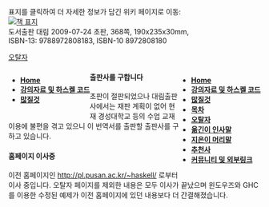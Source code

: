 표지를 클릭하여 더 자세한 정보가 담긴 위키 페이지로 이동:
<br /> [![책 표지](http://pl.pusan.ac.kr/~haskell/9788972808183-h.jpg)](https://github.com/kyagrd/haskell/wiki)
<br /> 도서출판 대림 2009-07-24 초판, 368쪽, 190x235x30mm, 
<br /> ISBN-13: 9788972808183, ISBN-10 8972808180

[오탈자](/kyagrd/haskell/wiki/오탈자)

<div>
<div style="float: left">
  <ul class="wiki-pages" data-filterable-for="wiki-pages-filter" data-filterable-type="substring">
    <li>
      <strong><a href="/kyagrd/haskell/wiki" class="wiki-page-link">Home</a></strong>
    </li>
    <li>
      <strong><a href="/kyagrd/haskell/wiki/%EA%B0%95%EC%9D%98%EC%9E%90%EB%A3%8C-%EB%B0%8F-%ED%95%98%EC%8A%A4%EC%BC%88-%EC%BD%94%EB%93%9C" class="wiki-page-link">강의자료 및 하스켈 코드</a></strong>
    </li>
    <li>
      <strong><a href="/kyagrd/haskell/wiki/%EB%A7%8E%EC%A7%88%EA%B2%83" class="wiki-page-link">많질것</a></strong>
    </li>
</ul>
</div> 
<div style="float: right">
  <ul class="wiki-pages" data-filterable-for="wiki-pages-filter" data-filterable-type="substring">
    <li>
      <strong><a href="/kyagrd/haskell/wiki" class="wiki-page-link">Home</a></strong>
    </li>
    <li>
      <strong><a href="/kyagrd/haskell/wiki/%EA%B0%95%EC%9D%98%EC%9E%90%EB%A3%8C-%EB%B0%8F-%ED%95%98%EC%8A%A4%EC%BC%88-%EC%BD%94%EB%93%9C" class="wiki-page-link">강의자료 및 하스켈 코드</a></strong>
    </li>
    <li>
      <strong><a href="/kyagrd/haskell/wiki/%EB%A7%8E%EC%A7%88%EA%B2%83" class="wiki-page-link">많질것</a></strong>
    </li>
    <li>
      <strong><a href="/kyagrd/haskell/wiki/%EB%AA%A9%EC%B0%A8" class="wiki-page-link">목차</a></strong>
    </li>
    <li>
      <strong><a href="/kyagrd/haskell/wiki/%EC%98%A4%ED%83%88%EC%9E%90" class="wiki-page-link">오탈자</a></strong>
    </li>
    <li>
      <strong><a href="/kyagrd/haskell/wiki/%EC%98%AE%EA%B8%B4%EC%9D%B4-%EC%9D%B8%EC%82%AC%EB%A7%90" class="wiki-page-link">옮긴이 인사말</a></strong>
    </li>
    <li>
      <strong><a href="/kyagrd/haskell/wiki/%EC%A7%80%EC%9D%80%EC%9D%B4-%EB%A8%B8%EB%A6%AC%EB%A7%90" class="wiki-page-link">지은이 머리말</a></strong>
    </li>
    <li>
      <strong><a href="/kyagrd/haskell/wiki/%EC%B6%94%EC%B2%9C%EC%82%AC" class="wiki-page-link">추천사</a></strong>
    </li>
    <li>
      <strong><a href="/kyagrd/haskell/wiki/%EC%BB%A4%EB%AE%A4%EB%8B%88%ED%8B%B0-%EB%B0%8F-%EC%99%B8%EB%B6%80%EB%A7%81%ED%81%AC" class="wiki-page-link">커뮤니티 및 외부링크</a></strong>
    </li>
  </ul>
</div>
</div>

#### 출판사를 구합니다
초판이 절판되었으나 대림출판사에서는 재판 계획이 없어
현재 경성대학교 등의 수업 교재 이용에 불편을 겪고 있으니
이 번역서를 출판할 출판사를 구하고 있습니다.

#### 홈페이지 이사중
이전 홈페이지인 http://pl.pusan.ac.kr/~haskell/ 로부터 이사 중입니다.
오탈자 페이지를 제외한 내용은 모두 이사가 끝났으며
윈도우즈와 GHC를 이용한 수정된 예제가 이전 홈페이지에 있던 내용보다 더 간결해졌습니다.
